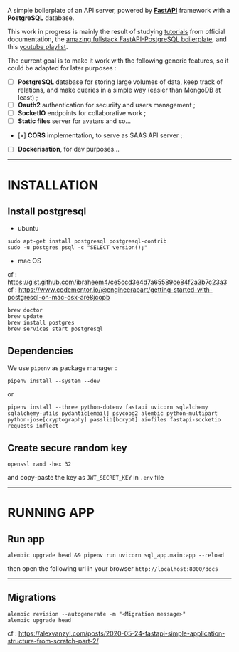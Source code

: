 A simple boilerplate of an API server, powered by **[FastAPI][fastapi]** framework with a **PostgreSQL** database. 

This work in progress is mainly the result of studying [tutorials][fastapi-tuto] from official documentation, the [amazing fullstack FastAPI-PostgreSQL boilerplate][fastapi-boilerplate], and this [youtube playlist][MK-Fast].

The current goal is to make it work with the following generic features, so it could be adapted for later purposes :

- [ ] **PostgreSQL** database for storing large volumes of data,  keep track of relations, and make queries in a simple way (easier than MongoDB at least)  ;
- [ ] **Oauth2** authentication for securiity and users management ;
- [ ] **SocketIO** endpoints for collaborative work ;
- [ ] **Static files** server for avatars and so...
- [x] **CORS** implementation, to serve as SAAS API server ;
- [ ] **Dockerisation**, for dev purposes...

---

# INSTALLATION

<!-- ## 1/ Virtual env python -->

<!-- ```shell
pip install virtualenv
virtualenv env
source venv/bin/activate
``` -->

## Install postgresql

- ubuntu

```shell
sudo apt-get install postgresql postgresql-contrib
sudo -u postgres psql -c "SELECT version();"
```

- mac OS


cf : https://gist.github.com/ibraheem4/ce5ccd3e4d7a65589ce84f2a3b7c23a3
cf : https://www.codementor.io/@engineerapart/getting-started-with-postgresql-on-mac-osx-are8jcopb

```shell
brew doctor
brew update
brew install postgres
brew services start postgresql
```
<!-- ln -sfv /usr/local/opt/postgresql/*.plist ~/Library/LaunchAgents -->


## Dependencies

<!-- ```shell
python -m pip install --upgrade pip
pip install python-dotenv
pip install fastapi
pip install uvicorn
pip install sqlalchemy
pip install psycopg2
pip install python-multipart
pip install python-jose[cryptography]
pip install passlib[bcrypt]
pip install aiofiles
pip install fastapi-socketio
```

or 

```shell
python -m pip install --upgrade pip
pip install -r requirements.txt
``` -->

We use `pipenv` as package manager :

```shell
pipenv install --system --dev
```

or

```shell
pipenv install --three python-dotenv fastapi uvicorn sqlalchemy  sqlalchemy-utils pydantic[email] psycopg2 alembic python-multipart python-jose[cryptography] passlib[bcrypt] aiofiles fastapi-socketio requests inflect
```

## Create secure random key

```shell
openssl rand -hex 32
```

and copy-paste the key as `JWT_SECRET_KEY` in `.env` file


---

# RUNNING APP

## Run app

```shell
alembic upgrade head && pipenv run uvicorn sql_app.main:app --reload
```

then open the  following url in your browser `http://localhost:8000/docs`

---

## Migrations 

```shell
alembic revision --autogenerate -m "<Migration message>"
alembic upgrade head
```

cf : https://alexvanzyl.com/posts/2020-05-24-fastapi-simple-application-structure-from-scratch-part-2/


[fastapi]:https://fastapi.tiangolo.com/
[fastapi-tuto]:https://fastapi.tiangolo.com/tutorial/
[fastapi-boilerplate]:https://github.com/tiangolo/full-stack-fastapi-postgresql
[MK-fast]:https://www.youtube.com/watch?v=HnJEiTx0feE&list=PL_9Bx_sxJkROtrlVTsGiuu-NtO_BmUfkB
